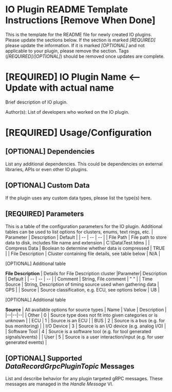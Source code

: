 # IO Plugin README Template Instructions [Remove When Done]
This is the template for the README file for newly created IO plugins.  Please update the sections below.  If the section is marked _[REQUIRED]_ please update the information.  If it is marked _[OPTIONAL]_ and not applicable to your plugin, please remove the section.  Tags (_[REQUIRED]/[OPTIONAL]_) should be removed once updates are complete.

# [REQUIRED] IO Plugin Name <-- Update with actual name
Brief description of IO plugin.

Author(s): List of developers who worked on the IO plugin. 

# [REQUIRED] Usage/Configuration

## [OPTIONAL] Dependencies
List any additional dependencies.  This could be dependencies on external libraries, APIs or even other IO plugins.

## [OPTIONAL] Custom Data
If the plugin uses any custom data types, please list the type(s) here.  

## [REQUIRED] Parameters
This is a table of the configuration parameters for the IO plugin.  Additional tables can be used to list options for clusters, enums, text rings, etc. 
| Parameter | Description | Default |
| -- | -- | -- |
| File Path | File path to store data to disk, includes file name and extension | C:\Data\Test.tdms |
| Compress Data | Boolean to determine whether data is compressed | TRUE |
| File Description | Cluster containing file details, see table below | N/A |

[OPTIONAL] Additional table

**File Description** | Details for File Description cluster
|Parameter| Description | Default |
| -- | -- | -- |
| Comment | String, File comment | " " |
| Time Source | String, Description of timing source used when gathering data | GPS |
| Source | Source classification, e.g. ECU, see options below | U8 |

[OPTIONAL] Additional table

**Source** | All available options for source types
| Name | Value | Description |
|--|--|--|
| Other | 0 | Source type does not fit into given categories or is unknown |
| ECU | 1 | Source is an ECU |
| BUS | 2 | Source is a bus (e.g. for bus monitoring) |
| I/O Device | 3 | Source is an I/O device (e.g. analog I/O) |
| Software Tool | 4 | Source is a software tool (e.g. for tool generated signals/events) |
| User | 5 | Source is a user interaction/input (e.g. for user generated events) |

## [OPTIONAL] Supported _DataRecordGrpcPluginTopic_ Messages
List and describe behavior for any plugin targeted gRPC messages.  These messages are managed in the _Handle Message_ VI.